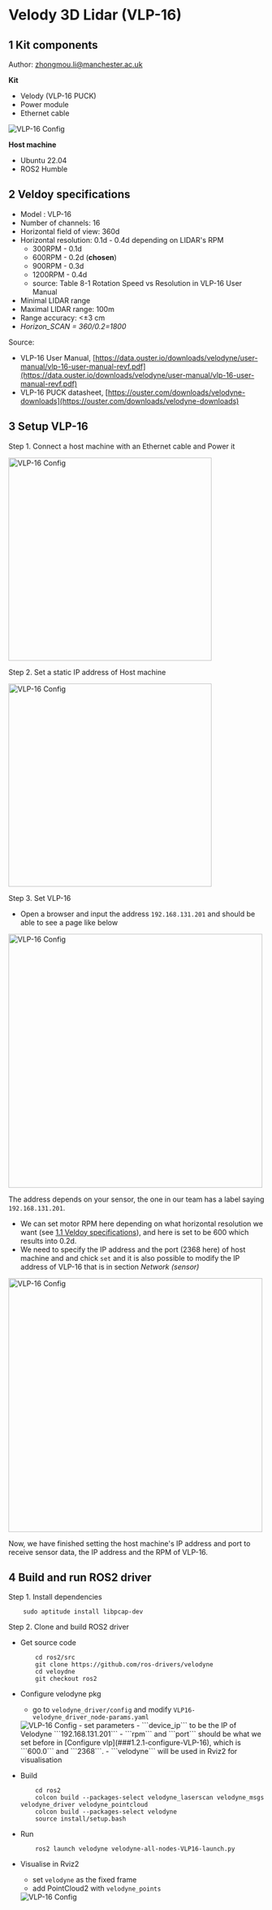 # Velody 3D Lidar (VLP-16)
## 1 Kit components
Author: zhongmou.li@manchester.ac.uk

**Kit**
- Velody (VLP-16 PUCK)
- Power module
- Ethernet cable 
<img title="VLP-16 Config" src="./img/velody_16/velodyne_kit.jpg">

**Host machine**
- Ubuntu 22.04
- ROS2 Humble



## 2 Veldoy specifications
- Model : VLP-16
- Number of channels: 16
- Horizontal field of view: 360d
- Horizontal resolution: 0.1d - 0.4d depending on LIDAR's RPM
    - 300RPM - 0.1d
    - 600RPM - 0.2d (**chosen**)
    - 900RPM - 0.3d
    - 1200RPM - 0.4d
    - source: Table 8-1 Rotation Speed vs Resolution in VLP-16 User Manual
- Minimal LIDAR range
- Maximal LIDAR range: 100m
- Range accuracy: <±3 cm 
- *Horizon_SCAN = 360/0.2=1800*

Source:
- VLP-16 User Manual, [https://data.ouster.io/downloads/velodyne/user-manual/vlp-16-user-manual-revf.pdf](https://data.ouster.io/downloads/velodyne/user-manual/vlp-16-user-manual-revf.pdf)
- VLP-16 PUCK datasheet, [https://ouster.com/downloads/velodyne-downloads](https://ouster.com/downloads/velodyne-downloads)

## 3 Setup VLP-16
Step 1. Connect a host machine with an Ethernet cable and Power it

<img title="VLP-16 Config" width = 400pt src="./img/velody_16/connect_volydne_laptop.jpg">

Step 2. Set a static IP address of Host machine

<img title="VLP-16 Config" width = 400pt src="./img/velody_16/host_static_ip.png">

Step 3. Set VLP-16
- Open a browser and input the address ```192.168.131.201``` and should be able to see a page like below

<img title="VLP-16 Config" width = 500pt src="./img/velody_16/config_VLP16.png">

  The address depends on your sensor, the one in our team has a label saying ```192.168.131.201```.
- We can set motor RPM here depending on what horizontal resolution we want (see [1.1 Veldoy specifications](##1.1-veldoy-specifications)), and here is set to be 600 which results into 0.2d.
- We need to specify the IP address and the port (2368 here) of host machine and and chick ```set``` and it is also possible to modify the IP address of VLP-16 that is in section *Network (sensor)*

<img title="VLP-16 Config" width = 500pt src="./img/velody_16/host_setting.png">

Now, we have finished setting the host machine's IP address and port to receive sensor data, the IP address and the RPM of VLP-16.

## 4 Build and run ROS2 driver
Step 1. Install dependencies 
```shell
    sudo aptitude install libpcap-dev
```

Step 2. Clone and build ROS2 driver
- Get source code 
    ```shell
        cd ros2/src
        git clone https://github.com/ros-drivers/velodyne
        cd veloydne
        git checkout ros2
    ```
- Configure velodyne pkg 
    - go to ```velodyne_driver/config``` and modify ```VLP16-velodyne_driver_node-params.yaml```
    <img title="VLP-16 Config" src="./img/velody_16/ros2_pkg_seting.png">
    - set parameters
        - ```device_ip``` to be the IP of Velodyne ```192.168.131.201```
        - ```rpm``` and ```port```  should be what we set before in [Configure vlp](###1.2.1-configure-VLP-16), which is ```600.0``` and ```2368```.
        - ```velodyne``` will be used in Rviz2 for visualisation  
- Build 
    ```shell
        cd ros2
        colcon build --packages-select velodyne_laserscan velodyne_msgs velodyne_driver velodyne_pointcloud
        colcon build --packages-select velodyne
        source install/setup.bash
    ```
- Run 
    ```shell
        ros2 launch velodyne velodyne-all-nodes-VLP16-launch.py
    ```
- Visualise in Rviz2
    - set ```velodyne``` as the fixed frame
    - add PointCloud2 with ```velodyne_points``` 

    <img title="VLP-16 Config" src="./img/velody_16/rivz2.png">
